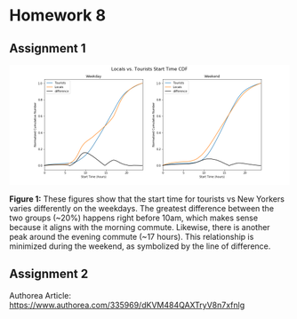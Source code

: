 # Homework 8

## Assignment 1
![Alt text](./HW8_cb4184/Locals_vs_Tourists_Start_time.png)

**Figure 1:** These figures show that the start time for tourists vs New Yorkers varies differently on the weekdays. The greatest difference between the two groups (~20%) happens right before 10am, which makes sense because it aligns with the morning commute. Likewise, there is another peak around the evening commute (~17 hours). This relationship is minimized during the weekend, as symbolized by the line of difference. 

      
## Assignment 2
Authorea Article: https://www.authorea.com/335969/dKVM484QAXTryV8n7xfnlg
